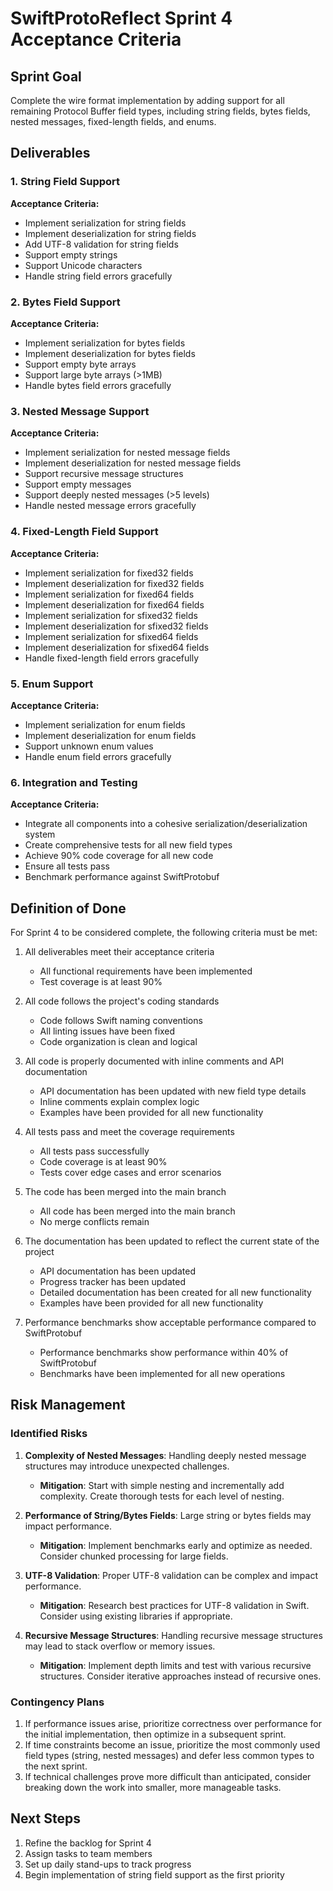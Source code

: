 # SwiftProtoReflect Sprint 4 Acceptance Criteria

## Sprint Goal

Complete the wire format implementation by adding support for all remaining Protocol Buffer field types, including string fields, bytes fields, nested messages, fixed-length fields, and enums.

## Deliverables

### 1. String Field Support

**Acceptance Criteria:**
- Implement serialization for string fields
- Implement deserialization for string fields
- Add UTF-8 validation for string fields
- Support empty strings
- Support Unicode characters
- Handle string field errors gracefully

### 2. Bytes Field Support

**Acceptance Criteria:**
- Implement serialization for bytes fields
- Implement deserialization for bytes fields
- Support empty byte arrays
- Support large byte arrays (>1MB)
- Handle bytes field errors gracefully

### 3. Nested Message Support

**Acceptance Criteria:**
- Implement serialization for nested message fields
- Implement deserialization for nested message fields
- Support recursive message structures
- Support empty messages
- Support deeply nested messages (>5 levels)
- Handle nested message errors gracefully

### 4. Fixed-Length Field Support

**Acceptance Criteria:**
- Implement serialization for fixed32 fields
- Implement deserialization for fixed32 fields
- Implement serialization for fixed64 fields
- Implement deserialization for fixed64 fields
- Implement serialization for sfixed32 fields
- Implement deserialization for sfixed32 fields
- Implement serialization for sfixed64 fields
- Implement deserialization for sfixed64 fields
- Handle fixed-length field errors gracefully

### 5. Enum Support

**Acceptance Criteria:**
- Implement serialization for enum fields
- Implement deserialization for enum fields
- Support unknown enum values
- Handle enum field errors gracefully

### 6. Integration and Testing

**Acceptance Criteria:**
- Integrate all components into a cohesive serialization/deserialization system
- Create comprehensive tests for all new field types
- Achieve 90% code coverage for all new code
- Ensure all tests pass
- Benchmark performance against SwiftProtobuf

## Definition of Done

For Sprint 4 to be considered complete, the following criteria must be met:

1. All deliverables meet their acceptance criteria
   - All functional requirements have been implemented
   - Test coverage is at least 90%

2. All code follows the project's coding standards
   - Code follows Swift naming conventions
   - All linting issues have been fixed
   - Code organization is clean and logical

3. All code is properly documented with inline comments and API documentation
   - API documentation has been updated with new field type details
   - Inline comments explain complex logic
   - Examples have been provided for all new functionality

4. All tests pass and meet the coverage requirements
   - All tests pass successfully
   - Code coverage is at least 90%
   - Tests cover edge cases and error scenarios

5. The code has been merged into the main branch
   - All code has been merged into the main branch
   - No merge conflicts remain

6. The documentation has been updated to reflect the current state of the project
   - API documentation has been updated
   - Progress tracker has been updated
   - Detailed documentation has been created for all new functionality
   - Examples have been provided for all new functionality

7. Performance benchmarks show acceptable performance compared to SwiftProtobuf
   - Performance benchmarks show performance within 40% of SwiftProtobuf
   - Benchmarks have been implemented for all new operations

## Risk Management

### Identified Risks

1. **Complexity of Nested Messages**: Handling deeply nested message structures may introduce unexpected challenges.
   - **Mitigation**: Start with simple nesting and incrementally add complexity. Create thorough tests for each level of nesting.

2. **Performance of String/Bytes Fields**: Large string or bytes fields may impact performance.
   - **Mitigation**: Implement benchmarks early and optimize as needed. Consider chunked processing for large fields.

3. **UTF-8 Validation**: Proper UTF-8 validation can be complex and impact performance.
   - **Mitigation**: Research best practices for UTF-8 validation in Swift. Consider using existing libraries if appropriate.

4. **Recursive Message Structures**: Handling recursive message structures may lead to stack overflow or memory issues.
   - **Mitigation**: Implement depth limits and test with various recursive structures. Consider iterative approaches instead of recursive ones.

### Contingency Plans

1. If performance issues arise, prioritize correctness over performance for the initial implementation, then optimize in a subsequent sprint.
2. If time constraints become an issue, prioritize the most commonly used field types (string, nested messages) and defer less common types to the next sprint.
3. If technical challenges prove more difficult than anticipated, consider breaking down the work into smaller, more manageable tasks.

## Next Steps

1. Refine the backlog for Sprint 4
2. Assign tasks to team members
3. Set up daily stand-ups to track progress
4. Begin implementation of string field support as the first priority 